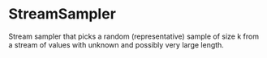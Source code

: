 # StreamSampler
Stream sampler that picks a random (representative) sample of size k from a stream of values with unknown and possibly very large length.
